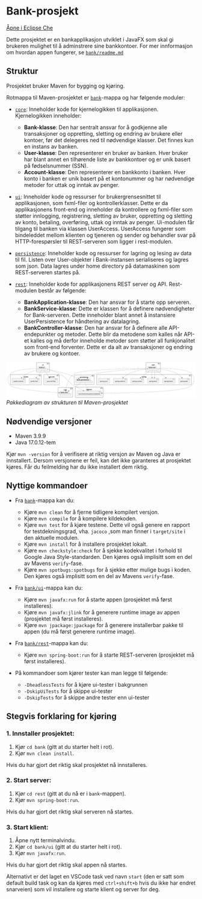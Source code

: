 # Bank-prosjekt

[Åpne i Eclipse Che](https://che.stud.ntnu.no/#https://gitlab.stud.idi.ntnu.no/it1901/groups-2024/gr2422/gr2422?new)

Dette prosjektet er en bankapplikasjon utviklet i JavaFX som skal gi brukeren mulighet til å adminstrere sine bankkontoer. For mer innformasjon om hvordan appen fungerer, se [`bank/readme.md`](bank/readme.md)

## Struktur
Prosjektet bruker Maven for bygging og kjøring. 

Rotmappa til Maven-prosjektet er [`bank`](bank)-mappa og har følgende moduler: 
- [`core`](bank/core): Inneholder kode for kjernelogikken til applikasjonen. Kjernelogikken inneholder:
  -  **Bank-klasse**: Den har sentralt ansvar for å godkjenne alle transaksjoner og oppretting, sletting og endring av brukere eller kontoer, før det delegeres ned til nødvendige klasser. Det finnes kun en instans av banken. 
  - **User-klasse**: Den representerer en bruker av banken. Hver bruker har blant annet en tilhørende liste av bankkontoer og er unik basert på fødselsnummer (SSN). 
  - **Account-klasse**: Den representerer en bankkonto i banken. Hver konto i banken er unik basert på et kontonummer og har nødvendige metoder for uttak og inntak av penger. 

- [`ui`](bank/ui): Inneholder kode og ressurser for brukergrensesnittet til applikasjonen, som fxml-filer og kontrollerklasser. Dette er da applikasjonens front-end og inneholder da kontrollere og fxml-filer som støtter innlogging, registrering, sletting av bruker, oppretting og sletting av konto, betaling, overføring, uttak og inntak av penger. Ui-modulen får tilgang til banken via klassen UserAccess. UserAccess fungerer som bindeleddet mellom klienten og tjeneren og sender og behandler svar på HTTP-forespørsler til REST-serveren som ligger i rest-modulen.   
- [`persistence`](bank/persistence): Inneholder kode og ressurser for lagring og lesing av data til fil. Listen over User-objekter i Bank-instansen serialiseres og lagres som json. Data lagres under home directory på datamaskinen som REST-serveren startes på.  
- [`rest`](bank/rest): Inneholder kode for applikasjonens REST server og API. Rest-modulen består av følgende: 
  - **BankApplication-klasse**: Den har ansvar for å starte opp serveren.  
  - **BankService-klasse**: Dette er klassen for å definere nødvendigheter for Bank-serveren. Dette inneholder blant annet å  instansiere UserPersistence for håndtering av datalagring. 
  - **BankController-klasse**: Den har ansvar for å definere alle API-endepunkter og metoder. Dette blir da metodene som kalles når API-et kalles og må derfor inneholde metoder som støtter all funkjonalitet som front-end forventer. Dette er da alt av transaksjoner og endring av brukere og kontoer. 

![Architecture](diagrams/svg/architecture.svg)
*Pakkediagram av strukturen til Maven-prosjektet*

## Nødvendige versjoner
- Maven 3.9.9
- Java 17.0.12-tem

Kjør `mvn -version` for å verifisere at riktig versjon av Maven og Java er innstallert. Dersom versjonene er feil, kan det ikke garanteres at prosjektet kjøres. Får du feilmelding har du ikke installert dem riktig.

## Nyttige kommandoer
- Fra [`bank`](bank)-mappa kan du:
  - Kjøre `mvn clean` for å fjerne tidligere kompilert versjon.
  - Kjøre `mvn compile` for å kompilere kildekoden.
  - Kjøre `mvn test` for å kjøre testene. Dette vil også genere en rapport for testdekningsgrad, vha. `jacoco` ,som man finner i `target/site` i den aktuelle modulen.
  - Kjøre `mvn install` for å installere prosjektet lokalt.
  - Kjøre `mvn checkstyle:check` for å sjekke kodekvalitet i forhold til Google Java Style-standarden. Den kjøres også implisitt som en del av Mavens `verify`-fase. 
  - Kjøre `mvn spotbugs:spotbugs` for å sjekke etter mulige bugs i koden. Den kjøres også implisitt som en del av Mavens `verify`-fase.  
- Fra [`bank/ui`](bank/ui)-mappa kan du:
  - Kjøre `mvn javafx:run` for å starte appen (prosjektet må først installeres).
  - Kjøre `mvn javafx:jlink` for å generere runtime image av appen (prosjektet må først installeres). 
  - Kjøre `mvn jpackage:jpackage` for å generere installerbar pakke til appen (du må først generere runtime image).
- Fra [`bank/rest`](bank/ui)-mappa kan du:
  - Kjøre `mvn spring-boot:run` for å starte REST-serveren (prosjektet må først installeres).

- På kommandoer som kjører tester kan man legge til følgende: 
  - `-DheadlessTests` for å kjøre ui-tester i bakgrunnen
  - `-DskipUiTests` for å skippe ui-tester
  - `-DskipTests` for å skippe andre tester enn ui-tester

## Stegvis forklaring for kjøring

### 1. Innstaller prosjektet:
1. Kjør `cd bank` (gitt at du starter helt i rot).
2. Kjør `mvn clean install`.

Hvis du har gjort det riktig skal prosjektet nå innstalleres. 

### 2. Start server:
1. Kjør `cd rest` (gitt at du nå er i `bank`-mappen).
2. Kjør `mvn spring-boot:run`.

Hvis du har gjort det riktig skal serveren nå startes.  

### 3. Start klient:
1. Åpne nytt terminalvindu.
2. Kjør `cd bank/ui` (gitt at du starter helt i rot).
3. Kjør `mvn javafx:run`.

Hvis du har gjort det riktig skal appen nå startes. 

Alternativt er det laget en VSCode task ved navn `start` (den er satt som default build task og kan da kjøres med `ctrl+shift+b` hvis du ikke har endret snarveien) som vil installere og starte klient og server for deg. 